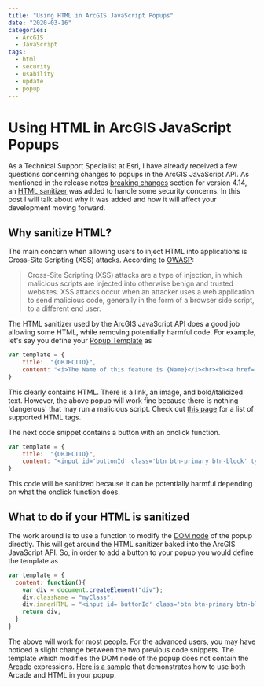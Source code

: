 ```yaml
---
title: "Using HTML in ArcGIS JavaScript Popups"
date: "2020-03-16"
categories:
  - ArcGIS
  - JavaScript
tags:
  - html
  - security
  - usability
  - update
  - popup
---
```


# Using HTML in ArcGIS JavaScript Popups

As a Technical Support Specialist at Esri, I have already received a few questions concerning changes to popups in the ArcGIS JavaScript API. As mentioned in the release notes [breaking changes](https://developers.arcgis.com/javascript/latest/guide/release-notes/#breaking-changes) section for version 4.14, an [HTML sanitizer](https://github.com/Esri/arcgis-html-sanitizer) was added to handle some security concerns. In this post I will talk about why it was added and how it will affect your development moving forward.

## Why sanitize HTML?
The main concern when allowing users to inject HTML into applications is Cross-Site Scripting (XSS) attacks. According to [OWASP](https://owasp.org/www-community/attacks/xss/):

> Cross-Site Scripting (XSS) attacks are a type of injection, in which malicious scripts are injected into otherwise benign and trusted websites. XSS attacks occur when an attacker uses a web application to send malicious code, generally in the form of a browser side script, to a different end user.

The HTML sanitizer used by the ArcGIS JavaScript API does a good job allowing some HTML, while removing potentially harmful code. For example, let's say you define your [Popup Template](https://developers.arcgis.com/javascript/latest/api-reference/esri-PopupTemplate.html) as 
```javascript
var template = {
    title:  "{OBJECTID}",
    content: "<i>The Name of this feature is {Name}</i><br><b><a href='https://services.arcgis.com/P3ePLMYs2RVChkJx/ArcGIS/rest/services/ACS_Marital_Status_Boundaries/FeatureServer/2'>Feature Service URL</a></b><br><img src='https://www.w3schools.com/images/w3schools_green.jpg' alt='W3Schools.com'>"
}
```
This clearly contains HTML. There is a link, an image, and bold/italicized text. However, the above popup will work fine because there is nothing 'dangerous' that may run a malicious script. Check out [this page](https://doc.arcgis.com/en/arcgis-online/reference/supported-html.htm) for a list of supported HTML tags.

The next code snippet contains a button with an onclick function.
```javascript
var template = {
    title:  "{OBJECTID}",
    content: "<input id='buttonId' class='btn btn-primary btn-block' type='button' value='Click Me' onclick='runCode({OBJECTID})' title='Clickable button in popup'>"
}
```
This code will be sanitized because it can be potentially harmful depending on what the onclick function does.


## What to do if your HTML is sanitized
The work around is to use a function to modify the [DOM node](https://www.w3schools.com/js/js_htmldom.asp) of the popup directly. This will get around the HTML sanitizer baked into the ArcGIS JavaScript API. So, in order to add a button to your popup you would define the template as
```javascript
var template = {
  content: function(){
    var div = document.createElement("div");
    div.className = "myClass";
    div.innerHTML = "<input id='buttonId' class='btn btn-primary btn-block' type='button' value='Click Me' onclick='runCode()' title='Clickable button in popup'>";
    return div;
  }
}
```
The above will work for most people. For the advanced users, you may have noticed a slight change between the two previous code snippets. The template which modifies the DOM node of the popup does not contain the [Arcade](https://developers.arcgis.com/javascript/latest/guide/arcade/) expressions. [Here is a sample](https://codepen.io/benesri/pen/ExjZoOg) that demonstrates how to use both Arcade and HTML in your popup.
